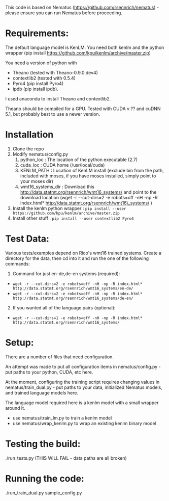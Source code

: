 
This code is based on Nematus (https://github.com/rsennrich/nematus) - please ensure you can run Nematus before proceeding.

# Requirements: #

The default language model is KenLM. You need both kenlm and the python wrapper
(pip install https://github.com/kpu/kenlm/archive/master.zip)

You need a version of python with 
 * Theano (tested with Theano-0.9.0.dev4) 
 * contextlib2 (tested with 0.5.4)
 * Pyro4 (pip install Pyro4) 
 * ipdb (pip install ipdb). 

I used anaconda to install Theano and contextlib2. 

Theano should be compiled for a GPU. Tested with CUDA v ?? and cuDNN 5.1, but probably best to use a newer version.

# Installation #
1. Clone the repo
2. Modify nematus/config.py
    1. python_loc : The location of the python executable (2.7)
    2. cuda_loc : CUDA home (/usr/local/cuda)
    3. KENLM_PATH : Location of KenLM install (exclude bin from the path, included with moses, if you have moses installed, simply point to your moses dir)
    4. wmt16_systems_dir : Download this http://data.statmt.org/rsennrich/wmt16_systems/ and point to the download location (wget -r --cut-dirs=2 -e robots=off -nH -np -R index.html* http://data.statmt.org/rsennrich/wmt16\_systems/ )
3. Install the kenlm python wrapper : `pip install --user https://github.com/kpu/kenlm/archive/master.zip`
4. Install other stuff : `pip install --user contextlib2 Pyro4`

# Test Data: #
Various tests/examples depend on Rico's wmt16 trained systems. Create a directory for the data, then cd into it and run the one of the following commands:
1. Command for just en-de,de-en systems (required):
* `wget -r --cut-dirs=2 -e robots=off -nH -np -R index.html* http://data.statmt.org/rsennrich/wmt16_systems/en-de/`
* `wget -r --cut-dirs=2 -e robots=off -nH -np -R index.html* http://data.statmt.org/rsennrich/wmt16_systems/de-en/`
2. If you wanted all of the language pairs (optional):
* `wget -r --cut-dirs=1 -e robots=off -nH -np -R index.html* http://data.statmt.org/rsennrich/wmt16_systems/`


# Setup: #

There are a number of files that need configuration.

An attempt was made to put all configuration items in nematus/config.py - put paths to your python, CUDA, etc here.

At the moment, configuring the training script requires changing values in nematus/train_dual.py - put paths to your data, initialized Nematus models, and trained language models here.

The language model required here is a kenlm model with a small wrapper around it.
* use nematus/train_lm.py to train a kenlm model
* use nematus/wrap_kenlm.py to wrap an existing kenlm binary model

# Testing the build: #
./run_tests.py  (THIS WILL FAIL - data paths are all broken)

# Running the code: #
./run_train_dual.py sample_config.py


